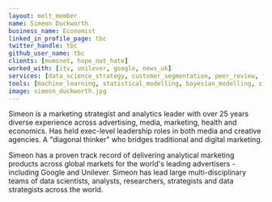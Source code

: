 ```yaml
---
layout: melt_member
name: Simeon Duckworth
business_name: Economist
linked_in_profile_page: tbc
twitter_handle: tbc
github_user_name: tbc
clients: [mumsnet, hope_not_hate]
worked_with: [itv, unilever, google, news_uk]
services: [data_science_strategy, customer_segmentation, peer_review, forecasting]
tools: [machine_learning, statistical_modelling, bayesian_modelling, simulation]
image: simeon_duckworth.jpg
---
```


Simeon is a marketing strategist and analytics leader with over 25 years diverse experience across advertising, media, marketing, health and economics. Has held exec-level leadership roles in both media and creative agencies. A "diagonal thinker" who bridges traditional and digital marketing.

Simeon has a proven track record of delivering analytical marketing products across global markets for the world's leading advertisers - including Google and Unilever.
Simeon has lead large multi-disciplinary teams of data scientists, analysts, researchers, strategists and data strategists across the world.
